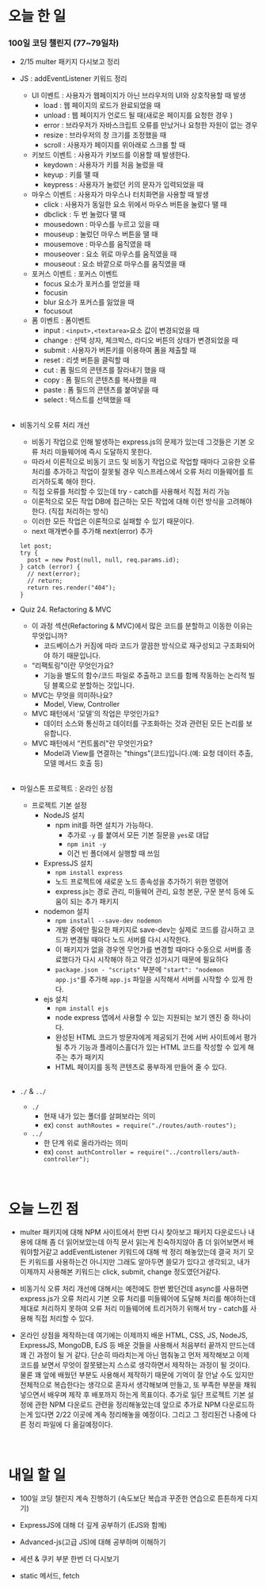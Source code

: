 # 오늘 한 일

### 100일 코딩 챌린지 (77~79일차)

- 2/15 multer 패키지 다시보고 정리

- JS : addEventListener 키워드 정리

  - UI 이벤트 : 사용자가 웹페이지가 아닌 브라우저의 UI와 상호작용할 때 발생
    - load : 웹 페이지의 로드가 완료되었을 때
    - unload : 웹 페이지가 언로드 될 때(새로운 페이지를 요청한 경우 )
    - error : 브라우저가 자바스크립트 오류를 만났거나 요청한 자원이 없는 경우
    - resize : 브라우저의 창 크기를 조정했을 때
    - scroll : 사용자가 페이지를 위아래로 스크롤 할 때
  - 키보드 이벤트 : 사용자가 키보드를 이용할 때 발생한다.
    - keydown : 사용자가 키를 처음 눌렀을 때
    - keyup : 키를 땔 때
    - keypress : 사용자가 눌렀던 키의 문자가 입력되었을 때
  - 마우스 이벤트 : 사용자가 마우스나 터치화면을 사용할 때 발생
    - click : 사용자가 동일한 요소 위에서 마우스 버튼을 눌렀다 땔 때
    - dbclick : 두 번 눌렀다 땔 때
    - mousedown : 마우스를 누르고 있을 때
    - mouseup : 눌렀던 마우스 버튼을 땔 때
    - mousemove : 마우스를 움직였을 때
    - mouseover : 요소 위로 마우스를 움직였을 때
    - mouseout : 요소 바깥으로 마우스를 움직였을 때
  - 포커스 이벤트 : 포커스 이벤트
    - focus 요소가 포커스를 얻었을 때
    - focusin
    - blur 요소가 포커스를 잃었을 때
    - focusout
  - 폼 이벤트 : 폼이벤트
    - input : `<input>,<textarea>`요소 값이 변경되었을 때
    - change : 선택 상자, 체크박스, 라디오 버튼의 상태가 변경되었을 때
    - submit : 사용자가 버튼키를 이용하여 폼을 제출할 때
    - reset : 리셋 버튼을 클릭할 때
    - cut : 폼 필드의 콘텐츠를 잘라내기 했을 때
    - copy : 폼 필드의 콘텐츠를 복사했을 때
    - paste : 폼 필드의 콘텐츠를 붙여넣을 때
    - select : 텍스트를 선택했을 때

   <br />

- 비동기식 오류 처리 개선

  - 비동기 작업으로 인해 발생하는 express.js의 문제가 있는데 그것들은 기본 오류 처리 미들웨어에 즉시 도달하지 못한다.
  - 따라서 이론적으로 비동기 코드 및 비동기 작업으로 작업할 때마다 고유한 오류 처리를 추가하고 작업이 잘못될 경우 익스프레스에서 오류 처리 미들웨어를 트리거하도록 해야 한다.
  - 직접 오류를 처리할 수 있는데 try - catch를 사용해서 직접 처리 가능
  - 이론적으로 모든 작업 DB에 접근하는 모든 작업에 대해 이런 방식을 고려해야 한다. (직접 처리하는 방식)
  - 이러한 모든 작업은 이론적으로 실패할 수 있기 때문이다.
  - next 매개변수를 추가해 next(error) 추가

  ```
  let post;
  try {
    post = new Post(null, null, req.params.id);
  } catch (error) {
    // next(error);
    // return;
    return res.render("404");
  }
  ```

- Quiz 24. Refactoring & MVC

  - 이 과정 섹션(Refactoring & MVC)에서 많은 코드를 분할하고 이동한 이유는 무엇입니까?
    - 코드베이스가 커짐에 따라 코드가 깔끔한 방식으로 재구성되고 구조화되어야 하기 때문입니다.
  - “리팩토링”이란 무엇인가요?
    - 기능을 별도의 함수/코드 파일로 추출하고 코드를 함께 작동하는 논리적 빌딩 블록으로 분할하는 것입니다.
  - MVC는 무엇을 의미하나요?
    - Model, View, Controller
  - MVC 패턴에서 '모델'의 작업은 무엇인가요?
    - 데이터 소스와 통신하고 데이터를 구조화하는 것과 관련된 모든 논리를 보유합니다.
  - MVC 패턴에서 “컨트롤러"란 무엇인가요?
    - Model과 View를 연결하는 "things"(코드)입니다.(예: 요청 데이터 추출, 모델 메서드 호출 등)

  <br />

- 마일스톤 프로젝트 : 온라인 상점

  - 프로젝트 기본 설정
    - NodeJS 설치
      - npm init를 하면 설치가 가능하다.
        - 추가로 `-y` 를 붙여서 모든 기본 질문을 `yes`로 대답
        - `npm init -y`
        - 이건 빈 폴더에서 실행할 때 쓰임
    - ExpressJS 설치
      - `npm install express`
      - 노드 프로젝트에 새로운 노드 종속성을 추가하기 위한 명령어
      - express.js는 경로 관리, 미들웨어 관리, 요청 본문, 구문 분석 등에 도움이 되는 추가 패키지
    - nodemon 설치
      - `npm install --save-dev nodemon`
      - 개발 중에만 필요한 패키지로 save-dev는 실제로 코드를 감시하고 코드가 변경될 때마다 노드 서버를 다시 시작한다.
      - 이 패키지가 없을 경우엔 무언가를 변경할 때마다 수동으로 서버를 종료했다가 다시 시작해야 하고 약간 성가시기 때문에 필요하다
      - `package.json - "scripts"` 부분에 `"start": "nodemon app.js"`를 추가해 `app.js` 파일을 시작해서 서버를 시작할 수 있게 한다.
    - ejs 설치
      - `npm install ejs`
      - node express 앱에서 사용할 수 있는 지원되는 보기 엔진 중 하나이다.
      - 완성된 HTML 코드가 방문자에게 제공되기 전에 서버 사이트에서 평가될 추가 기능과 플레이스홀더가 있는 HTML 코드를 작성할 수 있게 해주는 추가 패키지
      - HTML 페이지를 동적 콘텐츠로 풍부하게 만들어 줄 수 있다.

  <br />

- `./` & `../`

  - `./`
    - 현재 내가 있는 폴더를 살펴보라는 의미
    - ex) `const authRoutes = require("./routes/auth-routes");`
  - `../`
    - 한 단계 위로 올라가라는 의미
    - ex) `const authController = require("../controllers/auth-controller");`

<br />

# 오늘 느낀 점

- multer 패키지에 대해 NPM 사이트에서 한번 다시 찾아보고 패키지 다운로드나 내용에 대해 좀 더 읽어보았는데 아직 문서 읽는게 친숙하지않아 좀 더 읽어보면서 배워야할거같고 addEventListener 키워드에 대해 싹 정리 해놓았는데 결국 저기 모든 키워드를 사용하는건 아니지만 그래도 알아두면 쓸모가 있다고 생각되고, 내가 이제까지 사용해본 키워드는 click, submit, change 정도였던거같다.

- 비동기식 오류 처리 개선에 대해서는 예전에도 한번 봤던건데 async를 사용하면 express.js가 오류 처리시 기본 오류 처리를 미들웨어에 도달해 처리를 해야하는데 제대로 처리하지 못하여 오류 처리 미들웨어에 트리거하기 위해서 try - catch를 사용해 직접 처리할 수 있다.

- 온라인 상점을 제작하는데 여기에는 이제까지 배운 HTML, CSS, JS, NodeJS, ExpressJS, MongoDB, EJS 등 배운 것들을 사용해서 처음부터 끝까지 만드는데 꽤 긴 과정이 될 거 같다. 단순히 따라치는게 아닌 멈춰놓고 먼저 제작해보고 이제 코드를 보면서 무엇이 잘못됐는지 스스로 생각하면서 제작하는 과정이 될 것이다. 물론 꽤 앞에 배웠던 부분도 사용해서 제작하기 때문에 기억이 잘 안날 수도 있지만 전체적으로 복습한다는 생각으로 혼자서 생각해보며 만들고, 또 부족한 부분을 채워넣으면서 배우며 제작 후 배포까지 하는게 목표이다. 추가로 일단 프로젝트 기본 설정에 관한 NPM 다운로드 관련을 정리해놓았는데 앞으로 추가로 NPM 다운로드하는게 있다면 2/22 이곳에 계속 정리해놓을 예정이다. 그리고 그 정리된건 나중에 다른 정리 파일에 다 옮길예정이다.

<br />

# 내일 할 일

- 100일 코딩 챌린지 계속 진행하기 (속도보단 복습과 꾸준한 연습으로 튼튼하게 다지기)

- ExpressJS에 대해 더 깊게 공부하기 (EJS와 함께)

- Advanced-js(고급 JS)에 대해 공부하며 이해하기

- 세션 & 쿠키 부분 한번 더 다시보기

- static 메서드, fetch
